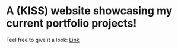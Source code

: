 # A (KISS) website showcasing my current portfolio projects!

Feel free to give it a look: [Link](https://linschris.github.io)

